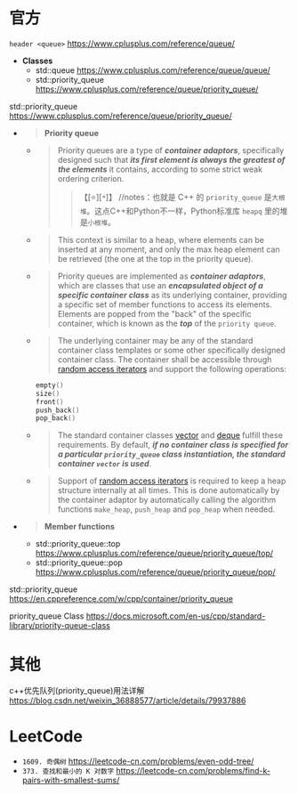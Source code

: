 
# 官方

`header <queue>` https://www.cplusplus.com/reference/queue/
- **Classes**
  * std::queue https://www.cplusplus.com/reference/queue/queue/
  * std::priority_queue https://www.cplusplus.com/reference/queue/priority_queue/

std::priority_queue https://www.cplusplus.com/reference/queue/priority_queue/
- > **Priority queue**
  * > Priority queues are a type of ***container adaptors***, specifically designed such that ***its first element is always the greatest of the elements*** it contains, according to some strict weak ordering criterion.
    >> 【[:star:][`*`]】 //notes：也就是 C++ 的 `priority_queue` 是`大根堆`。这点C++和Python不一样，Python标准库 `heapq` 里的堆是`小根堆`。
  * > This context is similar to a heap, where elements can be inserted at any moment, and only the max heap element can be retrieved (the one at the top in the priority queue).
  * > Priority queues are implemented as ***container adaptors***, which are classes that use an ***encapsulated object of a specific container class*** as its underlying container, providing a specific set of member functions to access its elements. Elements are popped from the "back" of the specific container, which is known as the ***top*** of the `priority queue`.
  * > The underlying container may be any of the standard container class templates or some other specifically designed container class. The container shall be accessible through [random access iterators](https://www.cplusplus.com/RandomAccessIterator) and support the following operations:
    ```cpp
    empty()
    size()
    front()
    push_back()
    pop_back()
    ```
  * > The standard container classes [vector](https://www.cplusplus.com/vector) and [deque](https://www.cplusplus.com/deque) fulfill these requirements. By default, ***if no container class is specified for a particular `priority_queue` class instantiation, the standard container `vector` is used***.
  * > Support of [random access iterators](https://www.cplusplus.com/RandomAccessIterator) is required to keep a heap structure internally at all times. This is done automatically by the container adaptor by automatically calling the algorithm functions `make_heap`, `push_heap` and `pop_heap` when needed.
- > **Member functions**
  * std::priority_queue::top https://www.cplusplus.com/reference/queue/priority_queue/top/
  * std::priority_queue::pop https://www.cplusplus.com/reference/queue/priority_queue/pop/

std::priority_queue https://en.cppreference.com/w/cpp/container/priority_queue

priority_queue Class https://docs.microsoft.com/en-us/cpp/standard-library/priority-queue-class

# 其他

c++优先队列(priority_queue)用法详解 https://blog.csdn.net/weixin_36888577/article/details/79937886

# LeetCode
- `1609. 奇偶树` https://leetcode-cn.com/problems/even-odd-tree/
- `373. 查找和最小的 K 对数字` https://leetcode-cn.com/problems/find-k-pairs-with-smallest-sums/
